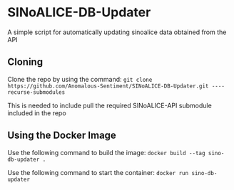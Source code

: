 # SINoALICE-DB-Updater
A simple script for automatically updating sinoalice data obtained from the API

## Cloning
Clone the repo by using the command:
`git clone https://github.com/Anomalous-Sentiment/SINoALICE-DB-Updater.git ----recurse-submodules` 

This is needed to include pull the required SINoALICE-API submodule included in the repo

## Using the Docker Image
Use the following command to build the image:
`docker build --tag sino-db-updater .`

Use the following command to start the container:
`docker run sino-db-updater`